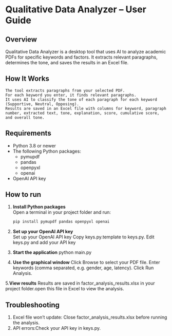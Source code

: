 # Qualitative Data Analyzer – User Guide

## Overview

Qualitative Data Analyzer is a desktop tool that uses AI to analyze academic PDFs for specific keywords and factors. It extracts relevant paragraphs, determines the tone, and saves the results in an Excel file.

## How It Works
    The tool extracts paragraphs from your selected PDF.
    For each keyword you enter, it finds relevant paragraphs.
    It uses AI to classify the tone of each paragraph for each keyword (Supportive, Neutral, Opposing).
    Results are saved in an Excel file with columns for keyword, paragraph number, extracted text, tone, explanation, score, cumulative score, and overall tone.

## Requirements

- Python 3.8 or newer
- The following Python packages:
  - pymupdf
  - pandas
  - openpyxl
  - openai
- OpenAI API key


## How to run

1. **Install Python packages**  
   Open a terminal in your project folder and run:
   ```sh
   pip install pymupdf pandas openpyxl openai

2. **Set up your OpenAI API key**  
   Set up your OpenAI API key
Copy keys.py.template to keys.py.
Edit keys.py and add your API key

3. **Start the application**
    python main.py

4. **Use the graphical window**
    Click Browse to select your PDF file.
    Enter keywords (comma separated, e.g. gender, age, latency).
    Click Run Analysis.

5.**View results**
        Results are saved in factor_analysis_results.xlsx in your project folder.open this file in Excel to view the analysis.

## Troubleshooting
1. Excel file won’t update: Close factor_analysis_results.xlsx before running the analysis.
2. API errors:Check your API key in keys.py.
 